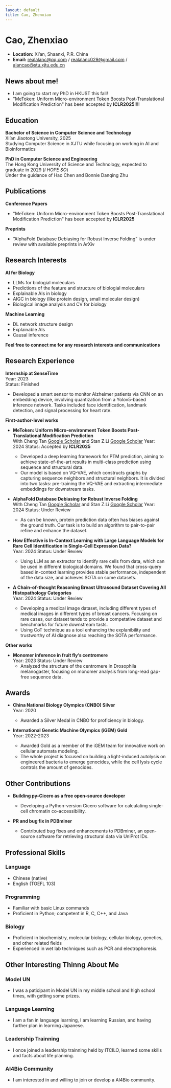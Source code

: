 ```yaml
---
layout: default
title: Cao, Zhenxiao
---
```


# Cao, Zhenxiao

- **Location:** Xi’an, Shaanxi, P.R. China
- **Email:** realalanc@qq.com / realalanc029@gmail.com / alancao@stu.xjtu.edu.cn
  
## News about me!
- I am going to start my PhD in HKUST this fall!
- "MeToken: Uniform Micro-environment Token Boosts Post-Translational Modification Prediction" has been accepted by **ICLR2025**!!!!


## Education

**Bachelor of Science in Computer Science and Technology**  
Xi’an Jiaotong University, 2025  
Studying Computer Science in XJTU while focusing on working in AI and Bioinformatics

**PhD in Computer Science and Engineering**  
The Hong Kong University of Science and Technology, expected to graduate in 2029 (*I HOPE SO*)  
Under the guidance of Hao Chen and Bonnie Danqing Zhu

## Publications
**Conference Papers**
- "MeToken: Uniform Micro-environment Token Boosts Post-Translational Modification Prediction" has been accepted by **ICLR2025**

**Preprints**
- “AlphaFold Database Debiasing for Robust Inverse Folding” is under review with available preprints in ArXiv

## Research Interests
**AI for Biology**
- LLMs for biologial moleculars
- Predictions of the feature and structure of biologial moleculars
- Explainable AIs in biology
- AIGC in biology (like protein design, small molecular design)
- Biological image analysis and CV for biology
  
**Machine Learning**
- DL network structure design
- Explainable AIs
- Causal inference

**Feel free to connect me for any research interests and communications** 

## Research Experience

**Internship at SenseTime**  
Year: 2023  
Status: Finished
- Developed a smart sensor to monitor Alzheimer patients via CNN on an embedding device, involving quantization from a Yolov5-based inference network. Tasks included face identification, landmark detection, and signal processing for heart rate.

**First-author-level works**
- **MeToken: Uniform Micro-environment Token Boosts Post-Translational Modification Prediction**  
  With Cheng Tan [Google Scholar](https://scholar.google.com/citations?user=6kTV6aMAAAAJ&hl=zh-CN&oi=ao) and Stan Z.Li [Google Scholar](https://scholar.google.com/citations?user=Y-nyLGIAAAAJ&hl=zh-CN&oi=ao) Year: 2024
  Status: Accepted by **ICLR2025**
  - Developed a deep learning framework for PTM prediction, aiming to achieve state-of-the-art results in multi-class prediction using sequence and structural data.
  - Our model is based on VQ-VAE, which constructs graphs by capturing sequence neighbors and structural neighbors. It is divided into two tasks: pre-training the VQ-VAE and extracting intermediate embeddings for downstream tasks.
    

- **AlphaFold Database Debiasing for Robust Inverse Folding**  
  With Cheng Tan [Google Scholar](https://scholar.google.com/citations?user=6kTV6aMAAAAJ&hl=zh-CN&oi=ao) and Stan Z.Li [Google Scholar](https://scholar.google.com/citations?user=Y-nyLGIAAAAJ&hl=zh-CN&oi=ao) Year: 2024
  Status: Under Review
  - As can be known, protein prediction data often has biases against the ground truth. Our task is to build an algorithm to pair-to-pair refine and enhance the dataset.

- **How Effective is In-Context Learning with Large Language Models for Rare Cell Identification in Single-Cell Expression Data?**  
  Year: 2024
  Status: Under Review
  - Using LLM as an extractor to identify rare cells from data, which can be used in different biological domains. We found that cross-query based in-context learning provides stable performance, independent of the data size, and achieves SOTA on some datasets.

- **A Chain-of-thought Reasoning Breast Ultrasound Dataset Covering All Histopathology Categories**  
  Year: 2024
  Status: Under Review
  - Developing a medical image dataset, including different types of medical images in different types of breast cancers. Focusing on rare cases, our dataset tends to provide a competative dataset and benchmarks for future downstream tasts.
  - Using CoT technique as a tool enhancing the explanibility and trustworthy of AI diagnose also reaching the SOTA performance.
    
**Other works**
- **Monomer inference in fruit fly’s centromere**  
  Year: 2023
  Status: Under Review
  - Analyzed the structure of the centromere in Drosophila melanogaster, focusing on monomer analysis from long-read gap-free sequence data.
    
## Awards

- **China National Biology Olympics (CNBO) Silver**  
  Year: 2020  
  - Awarded a Silver Medal in CNBO for proficiency in biology.

- **International Genetic Machine Olympics (iGEM) Gold**  
  Year: 2022-2023  
  - Awarded Gold as a member of the iGEM team for innovative work on cellular automata modeling.
  - The whole project is focused on building a light-induced autolysis on engineered bacteria to emerge genocides,
 while the cell lysis cycle controls the amount of genocides.


## Other Contributions

- **Building py-Cicero as a free open-source developer**  
  - Developing a Python-version Cicero software for calculating single-cell chromatin co-accessibility.

- **PR and bug fix in PDBminer**  
  - Contributed bug fixes and enhancements to PDBminer, an open-source software for retrieving structural data via UniProt IDs.

## Professional Skills

### Language
- Chinese (native)
- English (TOEFL 103)

### Programming
- Familiar with basic Linux commands
- Proficient in Python; competent in R, C, C++, and Java

### Biology
- Proficient in biochemistry, molecular biology, cellular biology, genetics, and other related fields
- Experienced in wet lab techniques such as PCR and electrophoresis.

## Other Interesting Thinng About Me

### Model UN
- I was a paticipant in Model UN in my middle school and high school times, with getting some prizes.

### Language Learning
- I am a fan in language learning, I am learning Russian, and having further plan in learning Japanese.

### Leadership Trainning
- I once joined a leadership trainning held by ITCILO, learned some skills and facts about life planning.

### AI4Bio Community
- I am interested in and willing to join or develop a AI4Bio community.
